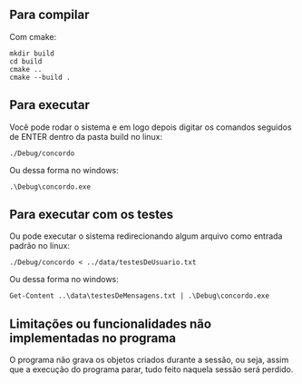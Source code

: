 ## Para compilar

Com cmake:
```console
mkdir build
cd build
cmake ..
cmake --build .
```

## Para executar
Você pode rodar o sistema e em logo depois digitar os comandos seguidos de ENTER dentro da pasta build no linux:
```console
./Debug/concordo
```

Ou dessa forma no windows:
```console
.\Debug\concordo.exe
```

## Para executar com os testes
<!--não foram documentados o que cada teste faz, mas é possível inferir pelos nomes dos arquivos então irei considerar-->
Ou pode executar o sistema redirecionando algum arquivo como entrada padrão no linux:
```console
./Debug/concordo < ../data/testesDeUsuario.txt
```

Ou dessa forma no windows:
```console
Get-Content ..\data\testesDeMensagens.txt | .\Debug\concordo.exe
```

## Limitações ou funcionalidades não implementadas no programa

O programa não grava os objetos criados durante a sessão, ou seja, assim que a execução do programa parar, tudo feito naquela sessão será perdido.